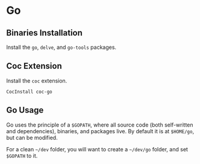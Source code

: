 # Go

## Binaries Installation

Install the `go`, `delve`, and `go-tools` packages.

## Coc Extension

Install the `coc` extension.

```viml
CocInstall coc-go
```

## Go Usage

Go uses the principle of a `$GOPATH`, where all source code (both self-written and dependencies),
binaries, and packages live. By default it is at `$HOME/go`, but can be modified.

For a clean `~/dev` folder, you will want to create a `~/dev/go` folder, and set `$GOPATH` to it.
